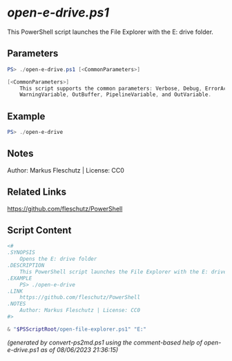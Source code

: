 *open-e-drive.ps1*
================

This PowerShell script launches the File Explorer with the E: drive folder.

Parameters
----------
```powershell
PS> ./open-e-drive.ps1 [<CommonParameters>]

[<CommonParameters>]
    This script supports the common parameters: Verbose, Debug, ErrorAction, ErrorVariable, WarningAction, 
    WarningVariable, OutBuffer, PipelineVariable, and OutVariable.
```

Example
-------
```powershell
PS> ./open-e-drive

```

Notes
-----
Author: Markus Fleschutz | License: CC0

Related Links
-------------
https://github.com/fleschutz/PowerShell

Script Content
--------------
```powershell
<#
.SYNOPSIS
	Opens the E: drive folder
.DESCRIPTION
	This PowerShell script launches the File Explorer with the E: drive folder.
.EXAMPLE
	PS> ./open-e-drive
.LINK
	https://github.com/fleschutz/PowerShell
.NOTES
	Author: Markus Fleschutz | License: CC0
#>

& "$PSScriptRoot/open-file-explorer.ps1" "E:"
```

*(generated by convert-ps2md.ps1 using the comment-based help of open-e-drive.ps1 as of 08/06/2023 21:36:15)*

